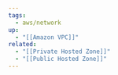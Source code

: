 ```yaml
---
tags:
  - aws/network
up:
  - "[[Amazon VPC]]"
related:
  - "[[Private Hosted Zone]]"
  - "[[Public Hosted Zone]]"
---
```


